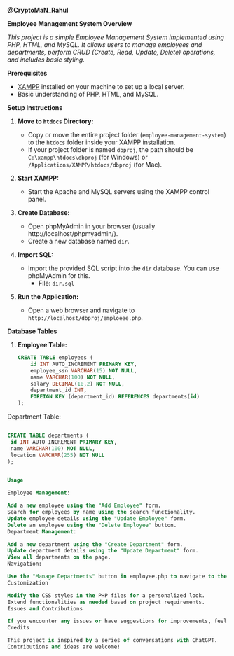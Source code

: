 
**@CryptoMaN_Rahul**




**Employee Management System Overview**

*This project is a simple Employee Management System implemented using PHP, HTML, and MySQL. It allows users to manage employees and departments, perform CRUD (Create, Read, Update, Delete) operations, and includes basic styling.*

**Prerequisites**

- [XAMPP](https://www.apachefriends.org/index.html) installed on your machine to set up a local server.
- Basic understanding of PHP, HTML, and MySQL.

**Setup Instructions**

1. **Move to `htdocs` Directory:**
   - Copy or move the entire project folder (`employee-management-system`) to the `htdocs` folder inside your XAMPP installation.
   - If your project folder is named `dbproj`, the path should be `C:\xampp\htdocs\dbproj` (for Windows) or `/Applications/XAMPP/htdocs/dbproj` (for Mac).

2. **Start XAMPP:**
   - Start the Apache and MySQL servers using the XAMPP control panel.

3. **Create Database:**
   - Open phpMyAdmin in your browser (usually http://localhost/phpmyadmin/).
   - Create a new database named `dir`.

4. **Import SQL:**
   - Import the provided SQL script into the `dir` database. You can use phpMyAdmin for this.
     - File: `dir.sql`

5. **Run the Application:**
   - Open a web browser and navigate to `http://localhost/dbproj/emploeee.php`.

**Database Tables**

1. **Employee Table:**
   ```sql
   CREATE TABLE employees (
       id INT AUTO_INCREMENT PRIMARY KEY,
       employee_ssn VARCHAR(15) NOT NULL,
       name VARCHAR(100) NOT NULL,
       salary DECIMAL(10,2) NOT NULL,
       department_id INT,
       FOREIGN KEY (department_id) REFERENCES departments(id)
   );

Department Table:
   ```sql

CREATE TABLE departments (
    id INT AUTO_INCREMENT PRIMARY KEY,
    name VARCHAR(100) NOT NULL,
    location VARCHAR(255) NOT NULL
);


Usage

Employee Management:

Add a new employee using the "Add Employee" form.
Search for employees by name using the search functionality.
Update employee details using the "Update Employee" form.
Delete an employee using the "Delete Employee" button.
Department Management:

Add a new department using the "Create Department" form.
Update department details using the "Update Department" form.
View all departments on the page.
Navigation:

Use the "Manage Departments" button in employee.php to navigate to the department.php page.
Customization

Modify the CSS styles in the PHP files for a personalized look.
Extend functionalities as needed based on project requirements.
Issues and Contributions

If you encounter any issues or have suggestions for improvements, feel free to open an issue or submit a pull request.
Credits

This project is inspired by a series of conversations with ChatGPT.
Contributions and ideas are welcome!

